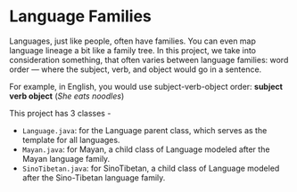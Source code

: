 # Language Families
Languages, just like people, often have families. You can even map language lineage a bit like a family tree.
In this project, we take into consideration something, that often varies between language families: word order — where the subject, verb, and object would go in a sentence.

For example, in English, you would use subject-verb-object order:
**subject verb object** (*She	eats	noodles*)

This project has 3 classes -
* `Language.java`: for the Language parent class, which serves as the template for all languages.
* `Mayan.java`: for Mayan, a child class of Language modeled after the Mayan language family.
* `SinoTibetan.java`: for SinoTibetan, a child class of Language modeled after the Sino-Tibetan language family.
